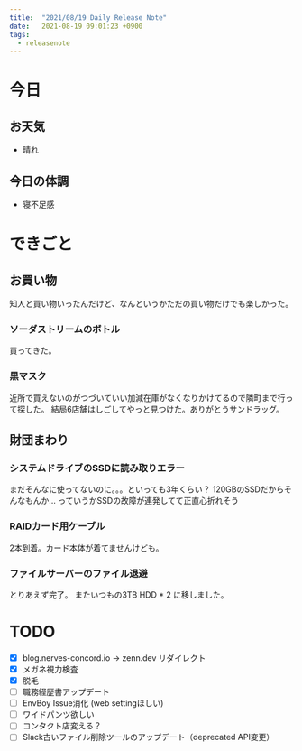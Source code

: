 ```yaml
---
title:  "2021/08/19 Daily Release Note"
date:   2021-08-19 09:01:23 +0900
tags:
  - releasenote
---
```

# 今日

## お天気

* 晴れ

## 今日の体調

* 寝不足感

# できごと

## お買い物

知人と買い物いったんだけど、なんというかただの買い物だけでも楽しかった。

### ソーダストリームのボトル

買ってきた。

### 黒マスク

近所で買えないのがつづいていい加減在庫がなくなりかけてるので隣町まで行って探した。
結局6店舗はしごしてやっと見つけた。ありがとうサンドラッグ。

## 財団まわり

### システムドライブのSSDに読み取りエラー

まだそんなに使ってないのに。。。といっても3年くらい？
120GBのSSDだからそんなもんか…
っていうかSSDの故障が連発してて正直心折れそう

### RAIDカード用ケーブル

2本到着。カード本体が着てませんけども。

### ファイルサーバーのファイル退避

とりあえず完了。 またいつもの3TB HDD * 2 に移しました。

# TODO 

- [x] blog.nerves-concord.io -> zenn.dev リダイレクト
- [x] メガネ視力検査
- [x] 脱毛
- [ ] 職務経歴書アップデート
- [ ] EnvBoy Issue消化 (web settingほしい)
- [ ] ワイドパンツ欲しい
- [ ] コンタクト店変える？
- [ ] Slack古いファイル削除ツールのアップデート（deprecated API変更）

